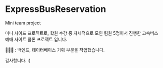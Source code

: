 # ExpressBusReservation
Mini team project

미니 사이드 프로젝트로, 학원 수강 중
자체적으로 모인 팀원 5명이서 진행한 고속버스 예매 사이트 클론 프로젝트 입니다.

👩🏻🤚 : 백엔드, 데이터베이스 기획 부분을 작업했습니다.

감사합니다. :)